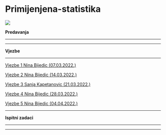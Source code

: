 # Primijenjena-statistika

![](https://komarev.com/ghpvc/?username=Primijenjena-statistika&label=Broj+posjeta:)

**Predavanja**

<hr>

<hr>

**Vjezbe**

<hr>

[Vjezbe 1 Nina Bijedic (07.03.2022.)](https://github.com/Infinity-Vault/Primijenjena-statistika/raw/main/Vjezbe/PS_vjezbe_1.xlsx)

[Vjezbe 2 Nina Bijedic (14.03.2022.)](https://github.com/Infinity-Vault/Primijenjena-statistika/raw/main/Vjezbe/PS_predavanja_vjezbe_2.xlsx)

[Vjezbe 3 Sanja Kapetanovic (21.03.2022.)](https://github.com/Infinity-Vault/Primijenjena-statistika/raw/main/Vjezbe/PS_predavanja_vjezbe_3.xlsx)

[Vjezbe 4 Nina Bijedic (28.03.2022.)](https://github.com/Infinity-Vault/Primijenjena-statistika/raw/main/Vjezbe/PS_predavanja_vjezbe_4.xlsx)

[Vjezbe 5 Nina Bijedic (04.04.2022.)](https://github.com/Infinity-Vault/Primijenjena-statistika/raw/main/Vjezbe/PS_predavanja_vjezbe_5.xlsx)

<hr>

**Ispitni zadaci**

<hr>

<hr>

